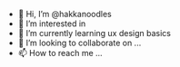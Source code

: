- 👋 Hi, I’m @hakkanoodles
- 👀 I’m interested in 
- 🌱 I’m currently learning ux design basics
- 💞️ I’m looking to collaborate on ...
- 📫 How to reach me ...

<!---
hakkanoodles/hakkanoodles is a ✨ special ✨ repository because its `README.md` (this file) appears on your GitHub profile.
You can click the Preview link to take a look at your changes.
--->
